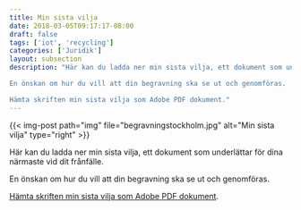 ```yaml
---
title: Min sista vilja
date: 2018-03-05T09:17:17-08:00
draft: false
tags: ['iot', 'recycling']
categories: ['Juridik']
layout: subsection
description: "Här kan du ladda ner min sista vilja, ett dokument som underlättar för dina närmaste vid dit frånfälle.

En önskan om hur du vill att din begravning ska se ut och genomföras.

Hämta skriften min sista vilja som Adobe PDF dokument."
---
```



{{< img-post
    path="img" file="begravningstockholm.jpg"
    alt="Min sista vilja" type="right" >}}

Här kan du ladda ner min sista vilja, ett dokument som underlättar för dina närmaste vid dit frånfälle.

En önskan om hur du vill att din begravning ska se ut och genomföras.

[Hämta skriften min sista vilja som Adobe PDF dokument][1].


  [1]: http://abclillabegravningsbyran.se/images/stories/minviljar1.pdf
